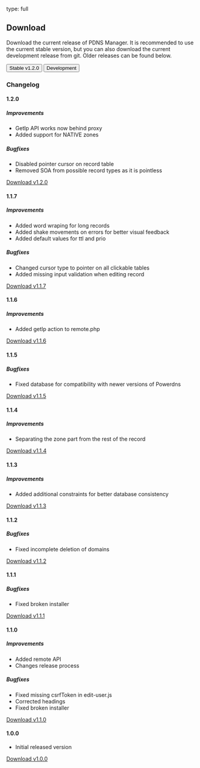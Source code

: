 type: full

## Download

Download the current release of PDNS Manager. It is recommended to use 
the current stable version, but you can also download the current 
development release from git. Older releases can be found below.

[<button class="btn btn-success piwik_download">Stable v1.2.0</button>](files/pdns-manager-1.2.0.tar.gz)
[<button class="btn btn-danger piwik_download">Development</button>](https://github.com/loewexy/pdnsmanager/archive/master.zip)


### Changelog

#### 1.2.0
##### Improvements
* GetIp API works now behind proxy
* Added support for NATIVE zones

##### Bugfixes
* Disabled pointer cursor on record table
* Removed SOA from possible record types as it is pointless

[<p class="piwik_download">Download v1.2.0</p>](files/pdns-manager-1.2.0.tar.gz)

#### 1.1.7
##### Improvements
* Added word wraping for long records
* Added shake movements on errors for better visual feedback
* Added default values for ttl and prio

##### Bugfixes
* Changed cursor type to pointer on all clickable tables
* Added missing input validation when editing record

[<p class="piwik_download">Download v1.1.7</p>](files/pdns-manager-1.1.7.tar.gz)

#### 1.1.6
##### Improvements
* Added getIp action to remote.php

[<p class=" piwik_download">Download v1.1.6</p>](files/pdns-manager-1.1.6.tar.gz)

#### 1.1.5
##### Bugfixes
* Fixed database for compatibility with newer versions of Powerdns

[<p class="piwik_download">Download v1.1.5</p>](files/pdns-manager-1.1.5.tar.gz)

#### 1.1.4
##### Improvements
* Separating the zone part from the rest of the record

[<p class="piwik_download">Download v1.1.4</p>](files/pdns-manager-1.1.4.tar.gz)

#### 1.1.3
##### Improvements
* Added additional constraints for better database consistency

[<p class="piwik_download">Download v1.1.3</p>](files/pdns-manager-1.1.3.tar.gz)

#### 1.1.2
##### Bugfixes
* Fixed incomplete deletion of domains

[<p class="piwik_download">Download v1.1.2</p>](files/pdns-manager-1.1.2.tar.gz)

#### 1.1.1
##### Bugfixes
* Fixed broken installer

[<p class="piwik_download">Download v1.1.1</p>](files/pdns-manager-1.1.1.tar.gz)

#### 1.1.0
##### Improvements
* Added remote API
* Changes release process

##### Bugfixes
* Fixed missing csrfToken in edit-user.js
* Corrected headings
* Fixed broken installer

[<p class="piwik_download">Download v1.1.0</p>](files/pdns-manager-1.1.0.tar.gz)

#### 1.0.0

* Initial released version

[<p class="piwik_download">Download v1.0.0</p>](files/pdns-manager-1.0.0.tar.gz)
